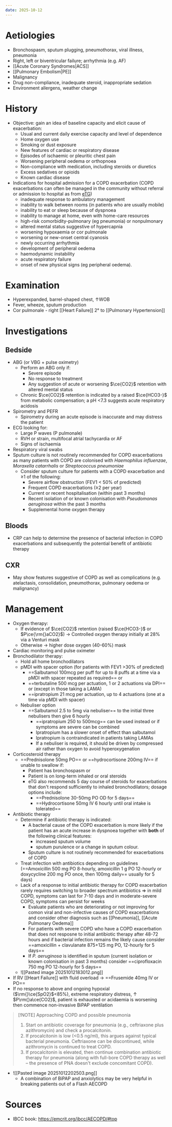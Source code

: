 ```yaml
---
date: 2025-10-12
---
```

# Aetiologies
- Bronchospasm, sputum plugging, pneumothorax, viral illness, pneumonia
- Right, left or biventricular failure; arrhythmia (e.g. AF)
- [[Acute Coronary Syndromes|ACS]]
- [[Pulmonary Embolism|PE]]
- Malignancy
- Drug non-compliance, inadequate steroid, inappropriate sedation
- Environment allergens, weather change
# History
- Objective: gain an idea of baseline capacity and elicit cause of exacerbation:
	- Usual and current daily exercise capacity and level of dependence
	- Home oxygen use
	- Smoking or dust exposure
	- New features of cardiac or respiratory disease
	- Episodes of ischaemic or pleuritic chest pain
	- Worsening peripheral oedema or orthopnoea
	- Non-compliance with medication, including steroids or diuretics
	- Excess sedatives or opioids
	- Known cardiac disease
- Indications for hospital admission for a COPD exacerbation (COPD exacerbations can often be managed in the community without referral or admission to hospital as from [eTG](https://app-tg-org.au.eu1.proxy.openathens.net/viewTopic?etgAccess=true&guidelinePage=Respiratory&topicfile=chronic-obstructive-pulmonary-disease-exacerbations&guidelinename=Respiratory&sectionId=toc_d1e88#toc_d1e88))
	- inadequate response to ambulatory management
	- inability to walk between rooms (in patients who are usually mobile)
	- inability to eat or sleep because of dyspnoea
	- inability to manage at home, even with home-care resources
	- high-risk comorbidity-pulmonary (eg pneumonia) or nonpulmonary
	- altered mental status suggestive of hypercapnia
	- worsening hypoxaemia or cor pulmonale
	- worsening or new-onset central cyanosis
	- newly occurring arrhythmia
	- development of peripheral oedema
	- haemodynamic instability
	- acute respiratory failure
	- onset of new physical signs (eg peripheral oedema).
# Examination
- Hyperexpanded, barrel-shaped chest, ↑WOB
- Fever, wheeze, sputum production
- Cor pulmonale - right [[Heart Failure]] 2° to [[Pulmonary Hypertension]]
# Investigations
## Bedside
- ABG (or VBG + pulse oximetry)
	- Perform an ABG only if:
		- Severe episode
		- No response to treatment
		- Any suggestion of acute or worsening $\ce{CO2}$ retention with altered mental status
	- Chronic $\ce{CO2}$ retention is indicated by a raised $\ce{HCO3-}$ from metabolic compensation; a pH <7.3 suggests acute respiratory acidosis
- Spirometry and PEFR
	- Spirometry during an acute episode is inaccurate and may distress the patient
- ECG looking for:
	- Large P waves (P pulmonale)
	- RVH or strain, multifocal atrial tachycardia or AF
	- Signs of ischaemia
- Respiratory viral swabs
- Sputum culture is not routinely recommended for COPD exacerbations as many patients with COPD are colonised with *Haemophilus influenzae*, *Moraxella catarrhalis* or *Streptococcus pneumoniae*
	- Consider sputum culture for patients with a COPD exacerbation and ≥1 of the following:
		- Severe airflow obstruction (FEV1 < 50% of predicted)
		- Frequent COPD exacerbations (≥2 per year)
		- Current or recent hospitalisation (within past 3 months)
		- Recent isolation of or known colonisation with *Pseudomonas aeruginosa* within the past 3 months
		- Supplemental home oxygen therapy
## Bloods
- CRP can help to determine the presence of bacterial infection in COPD exacerbations and subsequently the potential benefit of antibiotic therapy
## CXR
- May show features suggestive of COPD as well as complications (e.g. atelactasis, consolidation, pneumothorax, pulmonary oedema or malignancy)
# Management
- Oxygen therapy:
	- If evidence of $\ce{CO2}$ retention (raised $\ce{HCO3-}$ or $P\ce{\rm{}aCO2}$) → Controlled oxygen therapy initially at 28% via a Venturi mask
	- Otherwise → higher dose oxygen (40-60%) mask
- Cardiac monitoring and pulse oximeter
- Bronchodilator therapy:
	- Hold all home bronchodilators
	- pMDI with spacer option (for patients with FEV1 >30% of predicted)
		- ==Salbutamol 100mcg per puff for up to 8 puffs at a time via a pMDI with spacer repeated as required== or
		- ==terbutaline 500 mcg per actuation, 1 or 2 actuations via DPI== or (except in those taking a LAMA)
		- ==ipratropium 21 mcg per actuation, up to 4 actuations (one at a time via pMDI with spacer)
	- Nebuliser option
		- ==Salbutamol 2.5 to 5mg via nebuliser== to the initial three nebulisers then give 6 hourly
			- ==ipratropium 250 to 500mcg== can be used instead or if symptoms are severe can be combined
			- Ipratropium has a slower onset of effect than salbutamol
			- Ipratropium is contraindicated in patients taking LAMAs
			- If a nebuliser is required, it should be driven by compressed air rather than oxygen to avoid hyperoxygenation
- Corticosteroid therapy
	- ==Prednisolone 50mg PO== or ==hydrocortisone 200mg IV== if unable to swallow if:
		- Patient has bronchospasm or
		- Patient is on long-term inhaled or oral steroids
		- eTG also recommends 5 day course of steroids for exacerbations that don't respond sufficiently to inhaled bronchodilators; dosage options include:
			- ==Prednisolone 30-50mg PO OD for 5 days==
			- ==Hydrocortisone 50mg IV 6 hourly until oral intake is tolerated==
- Antibiotic therapy
	- Determine if antibiotic therapy is indicated:
		- A bacterial cause of the COPD exacerbation is more likely if the patient has an acute increase in dyspnoea together with **both** of the following clinical features:
			- increased sputum volume
			- sputum purulence or a change in sputum colour.
		- Sputum culture is not routinely recommended for exacerbations of COPD
	- Treat infection with antibiotics depending on guidelines (==Amoxicillin 500 mg PO 8-hourly, amoxicillin 1 g PO 12-hourly or doxycycline 200 mg PO once, then 100mg daily== usually for 5 days)
	- Lack of a response to initial antibiotic therapy for COPD exacerbation rarely requires switching to broader spectrum antibiotics => in mild COPD, symptoms can last for 7-10 days and in moderate-severe COPD, symptoms can persist for weeks
		- Evaluate patients who are deteriorating or not improving for comon viral and non-infective causes of COPD exacerbations and consider other diagnosis such as [[Pneumonia]], [[Acute Pulmonary Oedema]]
		- For patients with severe COPD who have a COPD exacerbation that does not resposne to initial antibiotic therapy after 48-72 hours and if bacterial infection remains the likely cause consider ==amoxicillin + clavulanate 875+125 mg PO, 12-hourly for 5 days==
		- If *P. aeruginosa* is identified in sputum (current isolation or known colonisation in past 3 months) consider ==ciprofloxacin 750 mg PO 12-hourly for 5 days==
	- ![[Pasted image 20251012183012.png]]
- If RV [[Heart Failure]] with fluid overload → ==Frusemide 40mg IV or PO==
- If no response to above and ongoing hypoxial ($\rm{}\ce{SpO2}$<85%), extreme respiratory distress, ↑ $P\rm{}a\ce{CO2}$, patient is exhausted or acidaemia is worsening then commence non-invasive BiPAP ventilation

> [!NOTE] Approaching COPD and possible pneumonia
>  1. Start on antibiotic coverage for pneumonia (e.g., ceftriaxone plus azithromycin) and check a procalcitonin. 
>  2. If procalcitonin is low (<0.5 ng/ml), this argues against typical bacterial pneumonia. Ceftriaxone can be discontinued, while azithromycin is continued to treat COPD. 
>  3. If procalcitonin is elevated, then continue combination antibiotic therapy for pneumonia (along with full-bore COPD therapy as well – the presence of PNA doesn't exclude concomitant COPD).

- ![[Pasted image 20251012202503.png]]
	- A combination of BiPAP and anxiolytics may be very helpful in breaking patients out of a Flash AECOPD
# Sources
- IBCC book: https://emcrit.org/ibcc/AECOPD/#top
